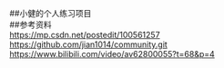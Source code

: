 ##小健的个人练习项目  
##参考资料  
https://mp.csdn.net/postedit/100561257  
https://github.com/jian1014/community.git  
https://www.bilibili.com/video/av62800055?t=68&p=4  
